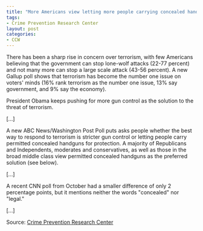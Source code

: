 ```yaml
---
title: "More Americans view letting more people carrying concealed handguns as a better solution to terrorism than stricter gun control"
tags:
- Crime Prevention Research Center
layout: post
categories:
- CCW
---
```


There has been a sharp rise in concern over terrorism, with few Americans believing that the government can stop lone-wolf attacks (22-77 percent) and not many more can stop a large scale attack (43-56 percent). A new Gallup poll shows that terrorism has become the number one issue on voters' minds (16% rank terrorism as the number one issue, 13% say government, and 9% say the economy).

President Obama keeps pushing for more gun control as the solution to the threat of terrorism.

\[...\]

A new ABC News/Washington Post Poll puts asks people whether the best way to respond to terrorism is stricter gun control or letting people carry permitted concealed handguns for protection. A majority of Republicans and Independents, moderates and conservatives, as well as those in the broad middle class view permitted concealed handguns as the preferred solution (see below).

\[...\]

A recent CNN poll from October had a smaller difference of only 2 percentage points, but it mentions neither the words "concealed" nor "legal."

\[...\]

Source: [Crime Prevention Research Center](https://crimeresearch.org/2015/12/more-americans-view-letting-more-people-carrying-concealed-handguns-as-a-better-solution-to-terrorism-than-stricter-gun-control/)
